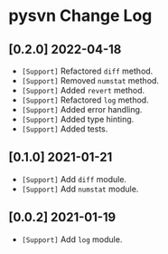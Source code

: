 # pysvn Change Log

## [0.2.0] 2022-04-18

- `[Support]` Refactored `diff` method.
- `[Support]` Removed `numstat` method.
- `[Support]` Added `revert` method.
- `[Support]` Refactored `log` method.
- `[Support]` Added error handling.
- `[Support]` Added type hinting.
- `[Support]` Added tests.

## [0.1.0] 2021-01-21

- `[Support]` Add `diff` module.
- `[Support]` Add `numstat` module.

## [0.0.2] 2021-01-19

- `[Support]` Add `log` module.
